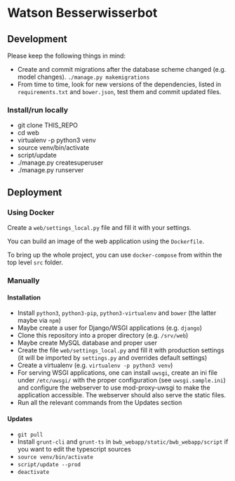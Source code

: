 # Watson Besserwisserbot

## Development

Please keep the following things in mind:

* Create and commit migrations after the database scheme changed (e.g. model changes). `./manage.py makemigrations`
* From time to time, look for new versions of the dependencies, listed in `requirements.txt` and `bower.json`, test them and commit updated files.

### Install/run locally

* git clone THIS_REPO
* cd web
* virtualenv -p python3 venv
* source venv/bin/activate
* script/update
* ./manage.py createsuperuser
* ./manage.py runserver


## Deployment

### Using Docker

Create a `web/settings_local.py` file and fill it with your settings.

You can build an image of the web application using the `Dockerfile`.

To bring up the whole project, you can use `docker-compose` from within the top level `src` folder.

### Manually

#### Installation
* Install `python3`, `python3-pip`, `python3-virtualenv` and `bower` (the latter maybe via `npm`)
* Maybe create a user for Django/WSGI applications (e.g. `django`)
* Clone this repository into a proper directory (e.g. `/srv/web`)
* Maybe create MySQL database and proper user
* Create the file `web/settings_local.py` and fill it with production settings (it will be imported by `settings.py` and overrides default settings)
* Create a virtualenv (e.g. `virtualenv -p python3 venv`)
* For serving WSGI applications, one can install `uwsgi`, create an ini file under `/etc/uwsgi/` with the proper configuration (see `uwsgi.sample.ini`) and configure the webserver to use mod-proxy-uwsgi to make the application accessible. The webserver should also serve the static files.
* Run all the relevant commands from the Updates section

#### Updates

* `git pull`
* Install `grunt-cli` and `grunt-ts` in `bwb_webapp/static/bwb_webapp/script` if you want to edit the typescript sources
* `source venv/bin/activate`
* `script/update --prod`
* `deactivate`
